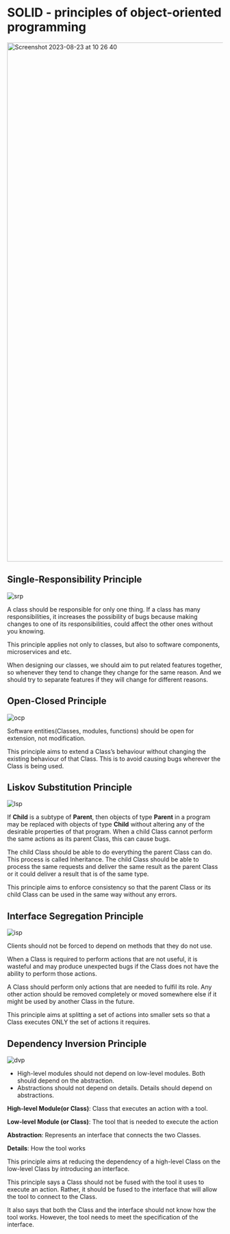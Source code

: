 # SOLID - principles of object-oriented programming
<img width="1213" alt="Screenshot 2023-08-23 at 10 26 40" src="https://github.com/KrystynaKoryagina/SOLID/assets/39225296/437adb28-d28a-4543-a8c1-9d319b850ea2">

## Single-Responsibility Principle
![srp](https://github.com/KrystynaKoryagina/SOLID/assets/39225296/968ca03f-c883-4052-afcb-331de25851b1)

A class should be responsible for only one thing. 
If a сlass has many responsibilities, it increases the possibility of bugs because making changes to one of its responsibilities, could affect the other ones without you knowing.

This principle applies not only to classes, but also to software components, microservices and etс.

When designing our classes, we should aim to put related features together, so whenever they tend to change they change for the same reason. 
And we should try to separate features if they will change for different reasons. 

## Open-Closed Principle
![ocp](https://github.com/KrystynaKoryagina/SOLID/assets/39225296/40872b50-cfdf-490e-a619-b55ed16d1ab2)

Software entities(Classes, modules, functions) should be open for extension, not modification.

This principle aims to extend a Class’s behaviour without changing the existing behaviour of that Class. 
This is to avoid causing bugs wherever the Class is being used.

## Liskov Substitution Principle
![lsp](https://github.com/KrystynaKoryagina/SOLID/assets/39225296/0758defc-9b85-40ca-a673-0161b4227c0a)

If **Child** is a subtype of **Parent**, then objects of type **Parent** in a program may be replaced with objects of type **Child** without altering any of the desirable properties of that program.
When a child Class cannot perform the same actions as its parent Class, this can cause bugs.

The child Class should be able to do everything the parent Class can do. This process is called Inheritance.
The child Class should be able to process the same requests and deliver the same result as the parent Class or it could deliver a result that is of the same type.

This principle aims to enforce consistency so that the parent Class or its child Class can be used in the same way without any errors.

## Interface Segregation Principle
![isp](https://github.com/KrystynaKoryagina/SOLID/assets/39225296/19009305-386d-4714-ac3c-f3586d9caf48)

Clients should not be forced to depend on methods that they do not use.

When a Class is required to perform actions that are not useful, it is wasteful and may produce unexpected bugs if the Class does not have the ability to perform those actions.

A Class should perform only actions that are needed to fulfil its role. 
Any other action should be removed completely or moved somewhere else if it might be used by another Class in the future.

This principle aims at splitting a set of actions into smaller sets so that a Class executes ONLY the set of actions it requires.

## Dependency Inversion Principle
![dvp](https://github.com/KrystynaKoryagina/SOLID/assets/39225296/4af09e8f-399a-4c78-9101-b092d562fd7a)

- High-level modules should not depend on low-level modules. Both should depend on the abstraction.
- Abstractions should not depend on details. Details should depend on abstractions.

**High-level Module(or Class)**: Class that executes an action with a tool.

**Low-level Module (or Class)**: The tool that is needed to execute the action

**Abstraction**: Represents an interface that connects the two Classes.

**Details**: How the tool works

This principle aims at reducing the dependency of a high-level Class on the low-level Class by introducing an interface.

This principle says a Class should not be fused with the tool it uses to execute an action. 
Rather, it should be fused to the interface that will allow the tool to connect to the Class.

It also says that both the Class and the interface should not know how the tool works. 
However, the tool needs to meet the specification of the interface.
